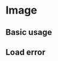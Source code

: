 # Image

<script setup>
  import './../../../src/image'
</script>

## Basic usage

<div>
  <sky-image src="https://fuss10.elemecdn.com/e/5d/4a731a90594a4af544c0c25941171jpeg.jpeg" />
</div>

## Load error

<div>
  <sky-image src="error" />
</div>
